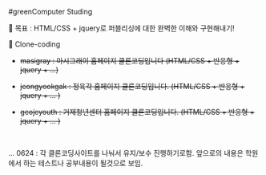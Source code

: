 #greenComputer Studing

👻 목표 : HTML/CSS + jquery로 퍼블리싱에 대한 완벽한 이해와 구현해내기!


🤲 Clone-coding


  - ~~masigray : 마시그래이 홈페이지 클론코딩입니다 (HTML/CSS + 반응형 + jquery + ...)~~

  - ~~jeongyookgak : 정육각 홈페이지 클론코딩입니다. (HTML/CSS + 반응형 + jquery + ... )~~

  - ~~geojeyouth : 거제청년센터 홈페이지 클론코딩입니다. (HTML/CSS + 반응형 + jquery + ... )~~

<br>

... 0624 : 각 클론코딩사이트를 나눠서 유지/보수 진행하기로함. 앞으로의 내용은 학원에서 하는 테스트나 공부내용이 될것으로 보임.
